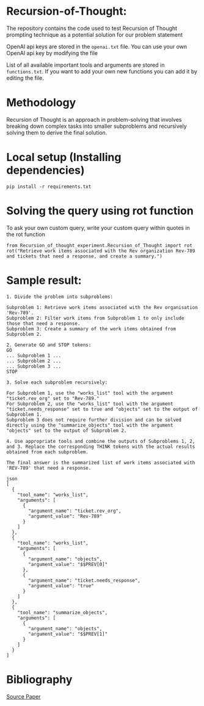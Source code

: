 # Recursion-of-Thought:
The repository contains the code used to test Recursion of Thought prompting technique as a potential solution for our problem statement

OpenAI api keys are stored in the `openai.txt` file. You can use your own OpenAI api key by modifying the file

List of all available important tools and arguments are stored in `functions.txt`. If you want to add your own new functions you can add it by editing the file.


# Methodology
Recursion of Thought is an approach in problem-solving that involves breaking down complex tasks into smaller subproblems and recursively solving them to derive the final solution.

# Local setup (Installing dependencies)
 `pip install -r requirements.txt`

# Solving the query using rot function
 To ask your own custom query, write your custom query within quotes in the rot function
 ```
from Recursion_of_thought_experiment.Recursion_of_Thought import rot
rot("Retrieve work items associated with the Rev organization Rev-789 and tickets that need a response, and create a summary.")
```

# Sample result:
```
1. Divide the problem into subproblems:

Subproblem 1: Retrieve work items associated with the Rev organisation 'Rev-789'.
Subproblem 2: Filter work items from Subproblem 1 to only include those that need a response.
Subproblem 3: Create a summary of the work items obtained from Subproblem 2.

2. Generate GO and STOP tokens:
GO
... Subproblem 1 ...
... Subproblem 2 ...
... Subproblem 3 ...
STOP

3. Solve each subproblem recursively:

For Subproblem 1, use the "works_list" tool with the argument "ticket.rev_org" set to "Rev-789."
For Subproblem 2, use the "works_list" tool with the argument "ticket.needs_response" set to true and "objects" set to the output of Subproblem 1.
Subproblem 3 does not require further division and can be solved directly using the "summarize_objects" tool with the argument "objects" set to the output of Subproblem 2.

4. Use appropriate tools and combine the outputs of Subproblems 1, 2, and 3. Replace the corresponding THINK tokens with the actual results obtained from each subproblem.

The final answer is the summarized list of work items associated with 'REV-789' that need a response.

json
[
  {
    "tool_name": "works_list",
    "arguments": [
      {
        "argument_name": "ticket.rev_org",
        "argument_value": "Rev-789"
      }
    ]
  },
  {
    "tool_name": "works_list",
    "arguments": [
      {
        "argument_name": "objects",
        "argument_value": "$$PREV[0]"
      },
      {
        "argument_name": "ticket.needs_response",
        "argument_value": "true"
      }
    ]
  },
  {
    "tool_name": "summarize_objects",
    "arguments": [
      {
        "argument_name": "objects",
        "argument_value": "$$PREV[1]"
      }
    ]
  }
]
```
# Bibliography
[Source Paper](https://arxiv.org/abs/2306.06891)
